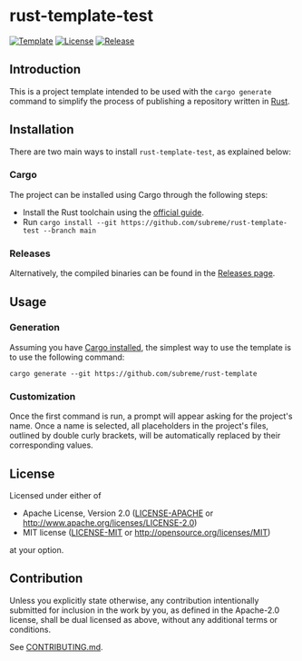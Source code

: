# rust-template-test

[![Template](https://img.shields.io/badge/Template-subreme%2Frust--template-orange)](https://github.com/subreme/rust-template/)
[![License](https://img.shields.io/badge/License-MIT%2FApache--2.0-green)](https://github.com/subreme/rust-template-test/#license)
[![Release](https://img.shields.io/github/v/release/subreme/rust-template-test?label=Release&color=blue&sort=semver)](https://github.com/subreme/rust-template-test/releases/latest/)

## Introduction

This is a project template intended to be used with the `cargo generate` command
to simplify the process of publishing a repository written in
[Rust](https://www.rust-lang.org/).

## Installation

There are two main ways to install `rust-template-test`, as explained below:

### Cargo

The project can be installed using Cargo through the following steps:

* Install the Rust toolchain using the [official
  guide](https://www.rust-lang.org/tools/install).
* Run `cargo install --git https://github.com/subreme/rust-template-test
  --branch main`

### Releases

Alternatively, the compiled binaries can be found in the [Releases
page](https://github.com/subreme/rust-template-test/releases/latest).

## Usage

### Generation

Assuming you have [Cargo installed](#cargo), the simplest way to use the
template is to use the following command:

```console
cargo generate --git https://github.com/subreme/rust-template
```

### Customization

Once the first command is run, a prompt will appear asking for the project's
name. Once a name is selected, all placeholders in the project's files, outlined
by double curly brackets, will be automatically replaced by their
corresponding values.

## License

Licensed under either of

* Apache License, Version 2.0 ([LICENSE-APACHE](LICENSE-APACHE) or
  <http://www.apache.org/licenses/LICENSE-2.0>)
* MIT license ([LICENSE-MIT](LICENSE-MIT) or <http://opensource.org/licenses/MIT>)

at your option.

## Contribution

Unless you explicitly state otherwise, any contribution intentionally submitted
for inclusion in the work by you, as defined in the Apache-2.0 license, shall be
dual licensed as above, without any additional terms or conditions.

See [CONTRIBUTING.md](CONTRIBUTING.md).
